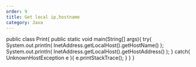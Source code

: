 ```yaml
---
order: 9
title: Get local ip,hostname
category: Java
---
```


public class Print{
  public static void main(String[] args){
    try{
      System.out.println( InetAddress.getLocalHost().getHostName() );
      System.out.println( InetAddress.getLocalHost().getHostAddress() );
    }
    catch( UnknownHostException e ){
      e.printStackTrace();
    }
  }
}

